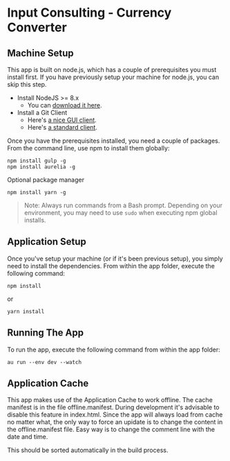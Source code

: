 
# Input Consulting - Currency Converter

## Machine Setup

This app is built on node.js, which has a couple of prerequisites you must install first. If you have previously setup your machine for node.js, you can skip this step.

* Install NodeJS >= 8.x
    * You can [download it here](https://nodejs.org/en/).
* Install a Git Client
    * Here's [a nice GUI client](https://desktop.github.com).
    * Here's [a standard client](https://git-scm.com).

Once you have the prerequisites installed, you need a couple of packages. From the command line, use npm to install them globally:

```
npm install gulp -g
npm install aurelia -g
```
Optional package manager
```
npm install yarn -g
```

> Note: Always run commands from a Bash prompt. Depending on your environment, you may need to use `sudo` when executing npm global installs.

## Application Setup

Once you've setup your machine (or if it's been previous setup), you simply need to install the dependencies. From within the app folder, execute the following command:

```
npm install
```
or
```
yarn install
```

## Running The App

To run the app, execute the following command from within the app folder:

```
au run --env dev --watch
```
## Application Cache

This app makes use of the Application Cache to work offline. The cache manifest is in the file offline.manifest. During development it's advisable to disable this feature in index.html.
Since the app will always load from cache no matter what, the only way to force an upidate is to change the content in the offline.manifest file. Easy way is to change the comment line with the date and time.

This should be sorted automatically in the build process.
